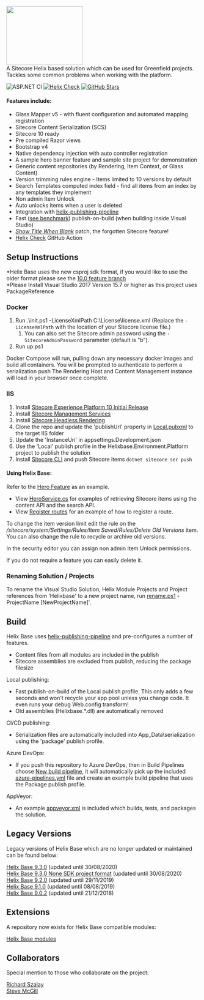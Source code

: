 <img src="https://nshackblog.files.wordpress.com/2017/02/helixbase1.png" height="154px" width="200px" /><br />
A Sitecore Helix based solution which can be used for Greenfield projects. Tackles some common problems when working with the platform.

![ASP.NET CI](https://github.com/muso31/Helixbase/workflows/ASP.NET%20CI/badge.svg) [![Helix Check](https://github.com/muso31/Helixbase/workflows/Helix%20Check/badge.svg)](https://github.com/muso31/Helixbase/actions?query=workflow%3A%22Helix+Check%22) [![GitHub Stars](https://img.shields.io/github/stars/muso31/helixbase?label=GitHub%20Stars)](https://github.com/muso31/Helixbase/stargazers)

#### Features include:

* Glass Mapper v5 - with fluent configuration and automated mapping registration
* Sitecore Content Serialization (SCS)
* Sitecore 10 ready
* Pre compiled Razor views
* Bootstrap v4
* Native dependency injection with auto controller registration
* A sample hero banner feature and sample site project for demonstration
* Generic content repositories (by Rendering, Item Context, or Glass Content)
* Version trimming rules engine - Items limited to 10 versions by default
* Search Templates computed index field - find all items from an index by any templates they implement
* Non admin Item Unlock
* Auto unlocks items when a user is deleted
* Integration with [helix-publishing-pipeline](https://github.com/richardszalay/helix-publishing-pipeline)
* Fast ([see benchmark](https://github.com/richardszalay/Helixbase-HPP/tree/benchmarks#benchmarks)) publish-on-build (when building inside Visual Studio)
* [_Show Title When Blank_](https://jammykam.wordpress.com/2017/09/20/show-title-when-blank/) patch, the forgotten Sitecore feature!
* [Helix Check](https://github.com/marketplace/actions/helix-check) GitHub Action

## Setup Instructions
*Helix Base uses the new csproj sdk format, if you would like to use the older format please see the [10.0 feature branch](https://github.com/muso31/Helixbase/tree/feature/10.0.0-old-csproj)  
*Please Install Visual Studio 2017 Version 15.7 or higher as this project uses PackageReference
  
### Docker
1. Run .\init.ps1 -LicenseXmlPath C:\License\license.xml (Replace the `-LicenseXmlPath` with the location of your Sitecore license file.)
	1. You can also set the Sitecore admin password using the `-SitecoreAdminPassword` parameter (default is "b").
2. Run up.ps1
  
Docker Compose will run, pulling down any necessary docker images and build all containers. 
You will be prompted to authenticate to perform a serialization push
The Rendering Host and Content Management instance will load in your browser once complete.
  
### IIS
1. Install [Sitecore Experience Platform 10 Initial Release](https://dev.sitecore.net/Downloads/Sitecore_Experience_Platform/100/Sitecore_Experience_Platform_100.aspx)
2. Install [Sitecore Management Services](https://doc.sitecore.com/developers/100/developer-tools/en/sitecore-management-services.html)
3. Install [Sitecore Headless Rendering](https://dev.sitecore.net/Downloads/Sitecore_Headless_Rendering.aspx)
4. Clone the repo and update the 'publishUrl' property in [Local.pubxml](https://github.com/muso31/Helixbase/blob/master/src/Website/website/Properties/PublishProfiles/Local.pubxml#L12) to the target IIS folder
5. Update the 'InstanceUri' in appsettings.Development.json 
6. Use the 'Local' publish profile in the Helixbase.Environment.Platform project to publish the solution
7. Install [Sitecore CLI](https://doc.sitecore.com/developers/100/developer-tools/en/install-sitecore-command-line-interface.html) and push Sitecore items `dotnet sitecore ser push`

#### Using Helix Base:
Refer to the [Hero Feature](https://github.com/muso31/Helixbase/tree/master/src/Feature/Hero/website) as an example.

* View [HeroService.cs](https://github.com/muso31/Helixbase/blob/master/src/Feature/Hero/website/Services/HeroService.cs) for examples of retrieving Sitecore items using the content API and the search API.
* View [Register routes](https://github.com/muso31/Helixbase/blob/master/src/Feature/Hero/website/Routes/RegisterRoutes.cs) for an example of how to register a route.

To change the item version limit edit the rule on the _/sitecore/system/Settings/Rules/Item Saved/Rules/Delete Old Versions_ item. You can also change the rule to recycle or archive old versions. 

In the security editor you can assign non admin Item Unlock permissions.

If you do not require a feature you can easily delete it.

### Renaming Solution / Projects
To rename the Visual Studio Solution, Helix Module Projects and Project references from 'Helixbase' to a new project name, run [rename.ps1](https://github.com/muso31/Helixbase/blob/master/tools/rename.ps1) -ProjectName [NewProjectName]'. 

## Build

Helix Base uses [helix-publishing-pipeline](https://github.com/richardszalay/helix-publishing-pipeline) and pre-configures a number of features.

* Content files from all modules are included in the publish
* Sitecore assemblies are excluded from publish, reducing the package filesize

Local publishing:

* Fast publish-on-build of the Local publish profile. This only adds a few seconds and won't recycle your app pool unless you change code. It even runs your debug Web.config transform!
* Old assemblies (Helixbase.*.dll) are automatically removed

CI/CD publishing:

* Serialization files are automatically included into App_Data\serialization using the 'package' publish profile.

Azure DevOps:

* If you push this repository to Azure DevOps, then in Build Pipelines choose [New build pipeline](https://docs.microsoft.com/en-us/azure/devops/pipelines/create-first-pipeline?view=azure-devops&tabs=tfs-2018-2), it will automatically pick up the included [azure-pipelines.yml](https://github.com/muso31/Helixbase/blob/master/azure-pipelines.yml) file and create an example build pipeline that uses the Package publish profile.

AppVeyor:

* An example [appveyor.xml](https://github.com/muso31/Helixbase/blob/master/appveyor.yml) is included which builds, tests, and packages the solution.

## Legacy Versions
Legacy versions of Helix Base which are no longer updated or maintained can be found below:

[Helix Base 9.3.0](https://github.com/muso31/Helixbase/tree/feature/9.3.0) (updated until 30/08/2020)  
[Helix Base 9.3.0 None SDK project format](https://github.com/muso31/Helixbase/tree/feature/9.3.0-old-csproj) (updated until 30/08/2020)  
[Helix Base 9.2.0](https://github.com/muso31/Helixbase/tree/feature/9.2.0) (updated until 29/11/2019)  
[Helix Base 9.1.0](https://github.com/muso31/Helixbase/tree/feature/9.1.0) (updated until 08/08/2019)  
[Helix Base 9.0.2](https://github.com/muso31/Helixbase/tree/feature/9.0.2) (updated until 21/12/2018)  

## Extensions
A repository now exists for Helix Base compatible modules:

[Helix Base modules](https://github.com/muso31/Helixbase-modules)


## Collaborators
Special mention to those who collaborate on the project:

[Richard Szalay](https://github.com/richardszalay)  
[Steve McGill](https://github.com/steviemcg)
